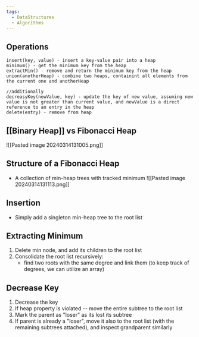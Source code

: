 ```yaml
---
tags:
  - DataStructures
  - Algorithms
---
```

## Operations
```
insert(key, value) - insert a key-value pair into a heap
minimum() - get the minimum key from the heap
extractMin() - remove and return the minimum key from the heap
union(anotherHeap) - combine two heaps, containint all elements from the current one and anotherHeap

//additionally
decreasyKey(newValue, key) - update the key of new value, assuming new value is not greater than current value, and newValue is a direct reference to an entry in the heap
delete(entry) - remove from heap
```
## [[Binary Heap]] vs Fibonacci Heap
![[Pasted image 20240314131005.png]]
## Structure of a Fibonacci Heap
- A collection of min-heap trees with tracked minimum
![[Pasted image 20240314131113.png]]
## Insertion
-  Simply add a singleton min-heap tree to the root list
## Extracting Minimum
1. Delete min node, and add its children to the root list
2. Consolidate the root list recursively:
	- find two roots with the same degree and link them (to keep track of degrees, we can utilize an array)
## Decrease Key
1. Decrease the key
2. If heap property is violated -- move the entire subtree to the root list
3. Mark the parent as "loser" as its lost its subtree
4. If parent is already a "loser", move it also to the root list (with the remaining subtrees attached), and inspect grandparent similarly